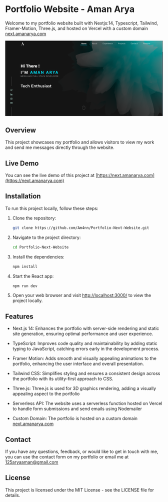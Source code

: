 # Portfolio Website - Aman Arya

Welcome to my portfolio website built with Nextjs:14, Typescript, Tailwind, Framer-Motion, Three.js, and hosted on Vercel with a custom domain [next.amanarya.com](https://next.amanarya.com)

![Portfolio Screenshot Wide](public/preview-wide.png)

## Overview

This project showcases my portfolio and allows visitors to view my work and send me messages directly through the website.

## Live Demo

You can see the live demo of this project at [https://next.amanarya.com](https://next.amanarya.com)

## Installation

To run this project locally, follow these steps:

1. Clone the repository:

   ```bash
   git clone https://github.com/Am4nn/Portfolio-Next-Website.git
   ```

2. Navigate to the project directory:

    ```bash
    cd Portfolio-Next-Website
    ```

3. Install the dependencies:

    ```bash
    npm install
    ```

4. Start the React app:

    ```bash
    npm run dev
    ```

5. Open your web browser and visit <http://localhost:3000/> to view the project locally.

## Features

- Next.js 14: Enhances the portfolio with server-side rendering and static site generation, ensuring optimal performance and user experience.

- TypeScript: Improves code quality and maintainability by adding static typing to JavaScript, catching errors early in the development process.

- Framer Motion: Adds smooth and visually appealing animations to the portfolio, enhancing the user interface and overall presentation.

- Tailwind CSS: Simplifies styling and ensures a consistent design across the portfolio with its utility-first approach to CSS.

- Three.js: Three.js is used for 3D graphics rendering, adding a visually appealing aspect to the portfolio

- Serverless API: The website uses a serverless function hosted on Vercel to handle form submissions and send emails using Nodemailer

- Custom Domain: The portfolio is hosted on a custom domain [next.amanarya.com](https://next.amanarya.com)

## Contact

If you have any questions, feedback, or would like to get in touch with me, you can use the contact form on my portfolio or email me at <125aryaaman@gmail.com>

## License

This project is licensed under the MIT License - see the LICENSE file for details.
